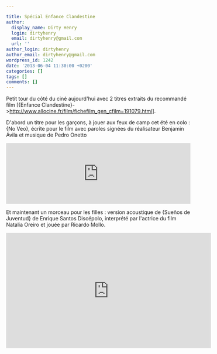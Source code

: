 ```yaml
---

title: Spécial Enfance Clandestine
author:
  display_name: Dirty Henry
  login: dirtyhenry
  email: dirtyhenry@gmail.com
  url: ''
author_login: dirtyhenry
author_email: dirtyhenry@gmail.com
wordpress_id: 1242
date: '2013-06-04 11:30:00 +0200'
categories: []
tags: []
comments: []
---
```

Petit tour du côté du ciné aujourd'hui avec 2 titres extraits du recommandé film [{Enfance Clandestine}->http://www.allocine.fr/film/fichefilm_gen_cfilm=191079.html].

D'abord un titre pour les garçons, à jouer aux feux de camp cet été en colo : {No Veo}, écrite pour le film avec paroles signées du réalisateur Benjamin Ávila et musique de Pedro Onetto

<iframe width="100%" height="166" scrolling="no" frameborder="no" src="https://w.soundcloud.com/player/?url=http%3A%2F%2Fapi.soundcloud.com%2Ftracks%2F61894158"></iframe>

Et maintenant un morceau pour les filles : version acoustique de {Sueños de Juventud} de Enrique Santos Discépolo, interprété par l'actrice du film Natalia Oreiro et jouée par Ricardo Mollo.

<iframe width="560" height="315" src="http://www.youtube.com/embed/16PbhfvZJYY" frameborder="0" allowfullscreen></iframe>
